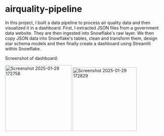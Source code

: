 # airquality-pipeline
In this project, I built a data pipeline to process air quality data and then visualized it in a dashboard. First, I extracted JSON files from a government data website. They are then ingested into Snowflake's raw layer. We then copy JSON data into Snowflake's tables, clean and transform them, design star schema models and then finally create a dashboard using Streamlit within Snowflake.

Screenshot of dashboard:

<img width="215" alt="Screenshot 2025-01-29 172758" src="https://github.com/user-attachments/assets/a3a4fc8b-55da-4600-abcc-a9299955f17e" />
<img width="208" alt="Screenshot 2025-01-29 172829" src="https://github.com/user-attachments/assets/166fdc03-969b-4757-9451-cc87c83578eb" />

